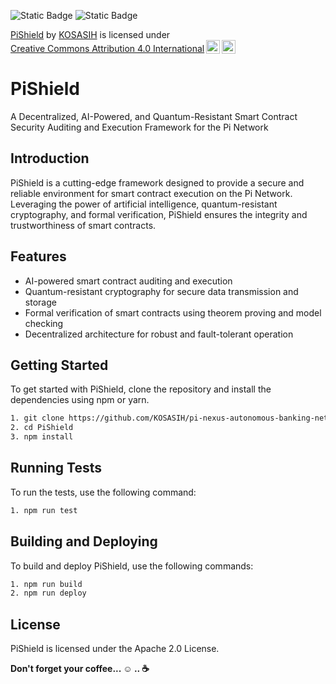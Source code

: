 ![Static Badge](https://img.shields.io/badge/%F0%9F%9B%A1-PiShield-gold)
![Static Badge](https://img.shields.io/badge/%F0%9F%A4%96-PiNexus-green)

<p xmlns:cc="http://creativecommons.org/ns#" xmlns:dct="http://purl.org/dc/terms/"><a property="dct:title" rel="cc:attributionURL" href="https://github.com/KOSASIH/pi-nexus-autonomous-banking-network/tree/main/blockchain_integration/pi_network/PiShield">PiShield</a> by <a rel="cc:attributionURL dct:creator" property="cc:attributionName" href="https://www.linkedin.com/in/kosasih-81b46b5a">KOSASIH</a> is licensed under <a href="https://creativecommons.org/licenses/by/4.0/?ref=chooser-v1" target="_blank" rel="license noopener noreferrer" style="display:inline-block;">Creative Commons Attribution 4.0 International<img style="height:22px!important;margin-left:3px;vertical-align:text-bottom;" src="https://mirrors.creativecommons.org/presskit/icons/cc.svg?ref=chooser-v1" alt=""><img style="height:22px!important;margin-left:3px;vertical-align:text-bottom;" src="https://mirrors.creativecommons.org/presskit/icons/by.svg?ref=chooser-v1" alt=""></a></p>

# PiShield
A Decentralized, AI-Powered, and Quantum-Resistant Smart Contract Security Auditing and Execution Framework for the Pi Network

## Introduction
PiShield is a cutting-edge framework designed to provide a secure and reliable environment for smart contract execution on the Pi Network. Leveraging the power of artificial intelligence, quantum-resistant cryptography, and formal verification, PiShield ensures the integrity and trustworthiness of smart contracts.

## Features

* AI-powered smart contract auditing and execution
* Quantum-resistant cryptography for secure data transmission and storage
* Formal verification of smart contracts using theorem proving and model checking
* Decentralized architecture for robust and fault-tolerant operation

## Getting Started
To get started with PiShield, clone the repository and install the dependencies using npm or yarn.

```bash
1. git clone https://github.com/KOSASIH/pi-nexus-autonomous-banking-network/tree/main/blockchain_integration/pi_network/PiShield
2. cd PiShield
3. npm install
```

## Running Tests

To run the tests, use the following command:

```bash
1. npm run test
```

## Building and Deploying

To build and deploy PiShield, use the following commands: 

```bash
1. npm run build
2. npm run deploy
```

## License

PiShield is licensed under the Apache 2.0 License.


**Don't forget your coffee...  ☺ ..  ☕**

